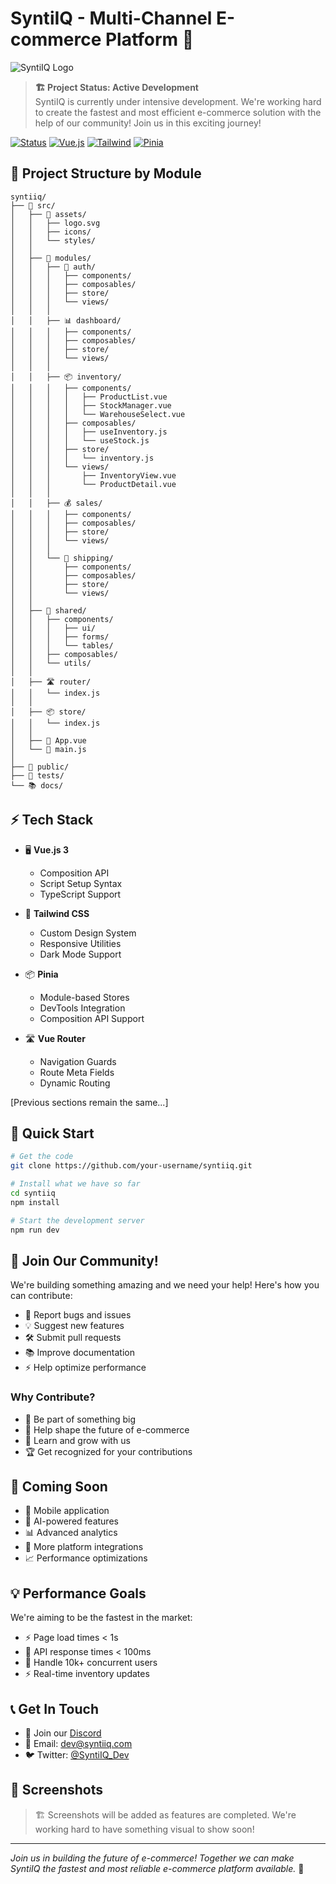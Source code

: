 # SyntiIQ - Multi-Channel E-commerce Platform 🚀

![SyntiIQ Logo](src/assets/orig_1920x1080.png)

> **🏗️ Project Status: Active Development**  
> SyntiIQ is currently under intensive development. We're working hard to create the fastest and most efficient e-commerce solution with the help of our community! Join us in this exciting journey! 

[![Status](https://img.shields.io/badge/Status-In_Development-yellow)](/)
[![Vue.js](https://img.shields.io/badge/Vue.js-3.x-green)](/)
[![Tailwind](https://img.shields.io/badge/Tailwind-CSS-blue)](/)
[![Pinia](https://img.shields.io/badge/Pinia-Latest-orange)](/)

## 📁 Project Structure by Module

```
syntiiq/
├── 📂 src/
│   ├── 🎨 assets/
│   │   ├── logo.svg
│   │   ├── icons/
│   │   └── styles/
│   │
│   ├── 🏢 modules/
│   │   ├── 🔐 auth/
│   │   │   ├── components/
│   │   │   ├── composables/
│   │   │   ├── store/
│   │   │   └── views/
│   │   │
│   │   ├── 📊 dashboard/
│   │   │   ├── components/
│   │   │   ├── composables/
│   │   │   ├── store/
│   │   │   └── views/
│   │   │
│   │   ├── 📦 inventory/
│   │   │   ├── components/
│   │   │   │   ├── ProductList.vue
│   │   │   │   ├── StockManager.vue
│   │   │   │   └── WarehouseSelect.vue
│   │   │   ├── composables/
│   │   │   │   ├── useInventory.js
│   │   │   │   └── useStock.js
│   │   │   ├── store/
│   │   │   │   └── inventory.js
│   │   │   └── views/
│   │   │       ├── InventoryView.vue
│   │   │       └── ProductDetail.vue
│   │   │
│   │   ├── 💰 sales/
│   │   │   ├── components/
│   │   │   ├── composables/
│   │   │   ├── store/
│   │   │   └── views/
│   │   │
│   │   └── 🚚 shipping/
│   │       ├── components/
│   │       ├── composables/
│   │       ├── store/
│   │       └── views/
│   │
│   ├── 🧩 shared/
│   │   ├── components/
│   │   │   ├── ui/
│   │   │   ├── forms/
│   │   │   └── tables/
│   │   ├── composables/
│   │   └── utils/
│   │
│   ├── 🛣️ router/
│   │   └── index.js
│   │
│   ├── 📦 store/
│   │   └── index.js
│   │
│   ├── 🎯 App.vue
│   └── 🚀 main.js
│
├── 📂 public/
├── 🧪 tests/
└── 📚 docs/
```

## ⚡ Tech Stack

- 🖥️ **Vue.js 3**
  - Composition API
  - Script Setup Syntax
  - TypeScript Support

- 🎨 **Tailwind CSS**
  - Custom Design System
  - Responsive Utilities
  - Dark Mode Support

- 📦 **Pinia**
  - Module-based Stores
  - DevTools Integration
  - Composition API Support

- 🛣️ **Vue Router**
  - Navigation Guards
  - Route Meta Fields
  - Dynamic Routing

[Previous sections remain the same...]

## 🚀 Quick Start

```bash
# Get the code
git clone https://github.com/your-username/syntiiq.git

# Install what we have so far
cd syntiiq
npm install

# Start the development server
npm run dev
```

## 🤝 Join Our Community!

We're building something amazing and we need your help! Here's how you can contribute:

- 🐛 Report bugs and issues
- 💡 Suggest new features
- 🛠️ Submit pull requests
- 📚 Improve documentation
- ⚡ Help optimize performance

### Why Contribute?
- 🌟 Be part of something big
- 🚀 Help shape the future of e-commerce
- 💪 Learn and grow with us
- 🏆 Get recognized for your contributions

## 🌟 Coming Soon

- 📱 Mobile application
- 🤖 AI-powered features
- 📊 Advanced analytics
- 🔄 More platform integrations
- 📈 Performance optimizations

## 💡 Performance Goals

We're aiming to be the fastest in the market:
- ⚡ Page load times < 1s
- 🚀 API response times < 100ms
- 💪 Handle 10k+ concurrent users
- ⚡ Real-time inventory updates

## 📞 Get In Touch

- 💬 Join our [Discord](https://discord.gg/syntiiq)
- 📧 Email: dev@syntiiq.com
- 🐦 Twitter: [@SyntiIQ_Dev](https://twitter.com/SyntiIQ_Dev)

## 📸 Screenshots

> 🏗️ Screenshots will be added as features are completed. We're working hard to have something visual to show soon!

---

[logo]: path/to/your/logo.png "SyntiIQ Logo"

*Join us in building the future of e-commerce! Together we can make SyntiIQ the fastest and most reliable e-commerce platform available.* 🚀
